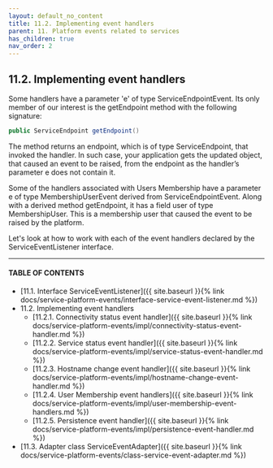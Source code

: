 ```yaml
---
layout: default_no_content
title: 11.2. Implementing event handlers
parent: 11. Platform events related to services
has_children: true
nav_order: 2
---
```


## 11.2. Implementing event handlers

Some handlers have a parameter 'e' of type <span class="datatype">ServiceEndpointEvent</span>. Its only member of our interest is the <span class="method">getEndpoint</span> method with the following signature:
```java
public ServiceEndpoint getEndpoint()
```
The method returns an endpoint, which is of type <span class="datatype">ServiceEndpoint</span>, that invoked the handler. In such case, your application gets the updated object, that caused an event to be raised, from the endpoint as the handler’s parameter e does not contain it.  

Some of the handlers associated with Users Membership have a parameter e of type <span class="datatype">MembershipUserEvent</span> derived from <span class="datatype">ServiceEndpointEvent</span>. Along with a derived method <span class="method">getEndpoint</span>, it has a field <span class="field">user</span> of type <span class="datatype">MembershipUser</span>. This is a membership user that caused the event to be raised by the platform.  

Let's look at how to work with each of the event handlers declared by the <span class="datatype">ServiceEventListener</span> interface.

---
#### TABLE OF CONTENTS
* [11.1. Interface ServiceEventListener]({{ site.baseurl }}{% link docs/service-platform-events/interface-service-event-listener.md %})
* 11.2. Implementing event handlers
	* [11.2.1. Connectivity status event handler]({{ site.baseurl }}{% link docs/service-platform-events/impl/connectivity-status-event-handler.md %})
	* [11.2.2. Service status event handler]({{ site.baseurl }}{% link docs/service-platform-events/impl/service-status-event-handler.md %})
	* [11.2.3. Hostname change event handler]({{ site.baseurl }}{% link docs/service-platform-events/impl/hostname-change-event-handler.md %})
	* [11.2.4. User Membership event handlers]({{ site.baseurl }}{% link docs/service-platform-events/impl/user-membership-event-handlers.md %})
	* [11.2.5. Persistence event handler]({{ site.baseurl }}{% link docs/service-platform-events/impl/persistence-event-handler.md %})
* [11.3. Adapter class ServiceEventAdapter]({{ site.baseurl }}{% link docs/service-platform-events/class-service-event-adapter.md %})